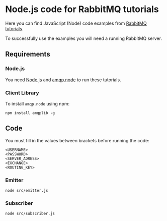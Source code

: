 # Node.js code for RabbitMQ tutorials

Here you can find JavaScript (Node) code examples from [RabbitMQ
tutorials](https://www.rabbitmq.com/getstarted.html).

To successfully use the examples you will need a running RabbitMQ server.

## Requirements

### Node.js

You need [Node.js](https://nodejs.org/en/download/) and [amqp.node](https://github.com/squaremo/amqp.node)
to run these tutorials.


### Client Library

To install `amqp.node` using npm:

    npm install amqplib -g

## Code

You must fill in the values between brackets before running the code:

    <USERNAME>
    <PASSWORD>
    <SERVER_ADRESS>
    <EXCHANGE>
    <ROUTING_KEY>
    
### Emitter

    node src/emitter.js


### Subscriber

    node src/subscriber.js
